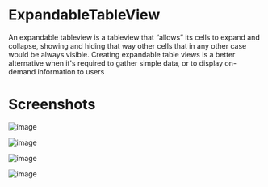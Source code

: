 # ExpandableTableView

An expandable tableview is a tableview that “allows” its cells to expand and collapse, showing and hiding that way other cells that in any other case would be always visible. Creating expandable table views is a better alternative when it's required to gather simple data, or to display on-demand information to users

# Screenshots
![image](https://github.com/princesojitra/ExpandableTableView/blob/master/ScreenShots/Simulator%20Screen%20Shot%20-%20iPhone%2011%20Pro%20Max%20-%202020-04-29%20at%2014.58.13.png)

![image](https://github.com/princesojitra/ExpandableTableView/blob/master/ScreenShots/Simulator%20Screen%20Shot%20-%20iPhone%2011%20Pro%20Max%20-%202020-04-29%20at%2014.58.14.png)

![image](https://github.com/princesojitra/ExpandableTableView/blob/master/ScreenShots/Simulator%20Screen%20Shot%20-%20iPhone%2011%20Pro%20Max%20-%202020-04-29%20at%2014.58.17.png)

![image](https://github.com/princesojitra/ExpandableTableView/blob/master/ScreenShots/Simulator%20Screen%20Shot%20-%20iPhone%2011%20Pro%20Max%20-%202020-04-29%20at%2014.58.26.png)
